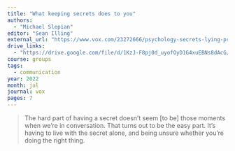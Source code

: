 ```yaml
---
title: "What keeping secrets does to you"
authors:
  - "Michael Slepian"
editor: "Sean Illing"
external_url: "https://www.vox.com/23272666/psychology-secrets-lying-privacy-michael-slepian"
drive_links:
  - "https://drive.google.com/file/d/1KzJ-F8pj0d_uyofOyD1G4xuEBNs8dAcG/view?usp=drivesdk"
course: groups
tags:
  - communication
year: 2022
month: jul
journal: vox
pages: 7
---
```


> The hard part
of having a secret doesn’t seem [to be] those moments when we’re in conversation. That
turns out to be the easy part. It’s having to live with the secret alone, and being unsure
whether you’re doing the right thing.
